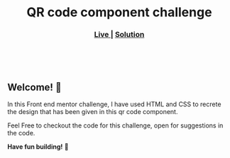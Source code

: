 <h1 align="center">QR code component challenge</h1>

<div align="center">
  <h3>
    <a href="https://frontend-mentor-c2dhrkzjo-abiramcodes-projects.vercel.app/" color="white">
      Live
    </a>
    <span> | </span>
    <a href="https://www.frontendmentor.io/solutions/qr-code-component-solution-b4jAv_Y26U">
      Solution
    </a>
  </h3>
</div>
<br>
<br>
<br>

## Welcome! 👋

In this Front end mentor challenge, I have used HTML and CSS to recrete the design that has been given in this qr code component. 

Feel Free to checkout the code for this challenge, open for suggestions in the code.

**Have fun building!** 🚀
